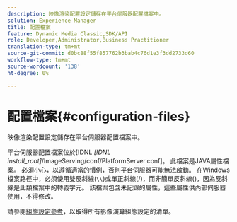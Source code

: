 ```yaml
---
description: 映像渲染配置設定儲存在平台伺服器配置檔案中。
solution: Experience Manager
title: 配置檔案
feature: Dynamic Media Classic,SDK/API
role: Developer,Administrator,Business Practitioner
translation-type: tm+mt
source-git-commit: d0bc88f55f857762b3bab4c76d1e3f3dd2733d60
workflow-type: tm+mt
source-wordcount: '138'
ht-degree: 0%

---
```



# 配置檔案{#configuration-files}

映像渲染配置設定儲存在平台伺服器配置檔案中。

平台伺服器配置檔案位於[!DNL *[!DNL install_root]*/ImageServing/conf/PlatformServer.conf]。 此檔案是JAVA屬性檔案。 必須小心，以遵循適當的慣例，否則平台伺服器可能無法啟動。 在Windows檔案路徑中，必須使用雙反斜線(`\\`)或單正斜線(/)，而非簡單反斜線(\)，因為反斜線是此類檔案中的轉義字元。 該檔案包含未記錄的屬性，這些屬性供內部伺服器使用，不得修改。

請參閱[組態設定參考](../../../../../ir-api/server-admin/image-rendering-api-ref/c-ir-server-administration/c-ir-configuration-settings-reference/c-ir-configuration-settings-reference.md#concept-6947a512d4c94e9fb8a71b80243fee81)，以取得所有影像演算組態設定的清單。

